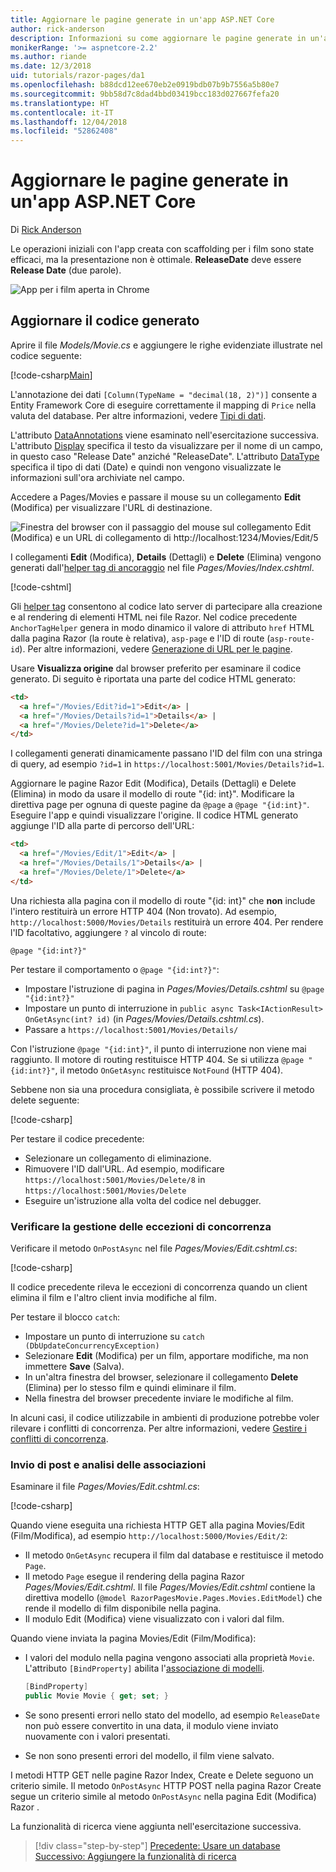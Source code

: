```yaml
---
title: Aggiornare le pagine generate in un'app ASP.NET Core
author: rick-anderson
description: Informazioni su come aggiornare le pagine generate in un'app ASP.NET Core.
monikerRange: '>= aspnetcore-2.2'
ms.author: riande
ms.date: 12/3/2018
uid: tutorials/razor-pages/da1
ms.openlocfilehash: b88dcd12ee670eb2e0919bdb07b9b7556a5b80e7
ms.sourcegitcommit: 9bb58d7c8dad4bbd03419bcc183d027667fefa20
ms.translationtype: HT
ms.contentlocale: it-IT
ms.lasthandoff: 12/04/2018
ms.locfileid: "52862408"
---
```

# <a name="update-the-generated-pages-in-an-aspnet-core-app"></a>Aggiornare le pagine generate in un'app ASP.NET Core

Di [Rick Anderson](https://twitter.com/RickAndMSFT)

Le operazioni iniziali con l'app creata con scaffolding per i film sono state efficaci, ma la presentazione non è ottimale. **ReleaseDate** deve essere **Release Date** (due parole).

![App per i film aperta in Chrome](sql/_static/m55.png)

## <a name="update-the-generated-code"></a>Aggiornare il codice generato

Aprire il file *Models/Movie.cs* e aggiungere le righe evidenziate illustrate nel codice seguente:

[!code-csharp[Main](~/tutorials/razor-pages/razor-pages-start/sample/RazorPagesMovie22/Models/MovieDateFixed.cs?name=snippet_1&highlight=12,17)]

L'annotazione dei dati `[Column(TypeName = "decimal(18, 2)")]` consente a Entity Framework Core di eseguire correttamente il mapping di `Price` nella valuta del database. Per altre informazioni, vedere [Tipi di dati](/ef/core/modeling/relational/data-types).

L'attributo [DataAnnotations](/aspnet/mvc/overview/older-versions/mvc-music-store/mvc-music-store-part-6) viene esaminato nell'esercitazione successiva. L'attributo [Display](/dotnet/api/microsoft.aspnetcore.mvc.modelbinding.metadata.displaymetadata) specifica il testo da visualizzare per il nome di un campo, in questo caso "Release Date" anziché "ReleaseDate". L'attributo [DataType](/dotnet/api/microsoft.aspnetcore.mvc.dataannotations.internal.datatypeattributeadapter) specifica il tipo di dati (Date) e quindi non vengono visualizzate le informazioni sull'ora archiviate nel campo.

Accedere a Pages/Movies e passare il mouse su un collegamento **Edit** (Modifica) per visualizzare l'URL di destinazione.

![Finestra del browser con il passaggio del mouse sul collegamento Edit (Modifica) e un URL di collegamento di http://localhost:1234/Movies/Edit/5](~/tutorials/razor-pages/da1/edit7.png)

I collegamenti **Edit** (Modifica), **Details** (Dettagli) e **Delete** (Elimina) vengono generati dall'[helper tag di ancoraggio](xref:mvc/views/tag-helpers/builtin-th/anchor-tag-helper) nel file *Pages/Movies/Index.cshtml*.

[!code-cshtml[](~/tutorials/razor-pages/razor-pages-start/snapshot_sample/RazorPagesMovie/Pages/Movies/Index.cshtml?highlight=16-18&range=32-)]

Gli [helper tag](xref:mvc/views/tag-helpers/intro) consentono al codice lato server di partecipare alla creazione e al rendering di elementi HTML nei file Razor. Nel codice precedente `AnchorTagHelper` genera in modo dinamico il valore di attributo `href` HTML dalla pagina Razor (la route è relativa), `asp-page` e l'ID di route (`asp-route-id`). Per altre informazioni, vedere [Generazione di URL per le pagine](xref:razor-pages/index#url-generation-for-pages).

Usare **Visualizza origine** dal browser preferito per esaminare il codice generato. Di seguito è riportata una parte del codice HTML generato:

```html
<td>
  <a href="/Movies/Edit?id=1">Edit</a> |
  <a href="/Movies/Details?id=1">Details</a> |
  <a href="/Movies/Delete?id=1">Delete</a>
</td>
```

I collegamenti generati dinamicamente passano l'ID del film con una stringa di query, ad esempio `?id=1` in `https://localhost:5001/Movies/Details?id=1`.

Aggiornare le pagine Razor Edit (Modifica), Details (Dettagli) e Delete (Elimina) in modo da usare il modello di route "{id: int}". Modificare la direttiva page per ognuna di queste pagine da `@page` a `@page "{id:int}"`. Eseguire l'app e quindi visualizzare l'origine. Il codice HTML generato aggiunge l'ID alla parte di percorso dell'URL:

```html
<td>
  <a href="/Movies/Edit/1">Edit</a> |
  <a href="/Movies/Details/1">Details</a> |
  <a href="/Movies/Delete/1">Delete</a>
</td>
```

Una richiesta alla pagina con il modello di route "{id: int}" che **non** include l'intero restituirà un errore HTTP 404 (Non trovato). Ad esempio, `http://localhost:5000/Movies/Details` restituirà un errore 404. Per rendere l'ID facoltativo, aggiungere `?` al vincolo di route:

 ```cshtml
@page "{id:int?}"
```

Per testare il comportamento o `@page "{id:int?}"`:

* Impostare l'istruzione di pagina in *Pages/Movies/Details.cshtml* su `@page "{id:int?}"`
* Impostare un punto di interruzione in `public async Task<IActionResult> OnGetAsync(int? id)` (in *Pages/Movies/Details.cshtml.cs*).
* Passare a `https://localhost:5001/Movies/Details/`

Con l'istruzione `@page "{id:int}"`, il punto di interruzione non viene mai raggiunto. Il motore di routing restituisce HTTP 404. Se si utilizza `@page "{id:int?}"`, il metodo `OnGetAsync` restituisce `NotFound` (HTTP 404).

Sebbene non sia una procedura consigliata, è possibile scrivere il metodo delete seguente:

[!code-csharp[](~/tutorials/razor-pages/razor-pages-start/sample/RazorPagesMovie22/Pages/Movies/Delete.cshtml.cs?name=snippet)]

Per testare il codice precedente:

* Selezionare un collegamento di eliminazione.
* Rimuovere l'ID dall'URL. Ad esempio, modificare `https://localhost:5001/Movies/Delete/8` in `https://localhost:5001/Movies/Delete`
* Eseguire un'istruzione alla volta del codice nel debugger.

### <a name="review-concurrency-exception-handling"></a>Verificare la gestione delle eccezioni di concorrenza

Verificare il metodo `OnPostAsync` nel file *Pages/Movies/Edit.cshtml.cs*:

[!code-csharp[](~/tutorials/razor-pages/razor-pages-start/sample/RazorPagesMovie22/Pages/Movies/Edit.cshtml.cs?name=snippet)]

Il codice precedente rileva le eccezioni di concorrenza quando un client elimina il film e l'altro client invia modifiche al film.

Per testare il blocco `catch`:

* Impostare un punto di interruzione su `catch (DbUpdateConcurrencyException)`
* Selezionare **Edit** (Modifica) per un film, apportare modifiche, ma non immettere **Save** (Salva).
* In un'altra finestra del browser, selezionare il collegamento **Delete** (Elimina) per lo stesso film e quindi eliminare il film.
* Nella finestra del browser precedente inviare le modifiche al film.

In alcuni casi, il codice utilizzabile in ambienti di produzione potrebbe voler rilevare i conflitti di concorrenza. Per altre informazioni, vedere [Gestire i conflitti di concorrenza](xref:data/ef-rp/concurrency).

### <a name="posting-and-binding-review"></a>Invio di post e analisi delle associazioni

Esaminare il file *Pages/Movies/Edit.cshtml.cs*:

[!code-csharp[](~/tutorials/razor-pages/razor-pages-start/snapshot_sample/RazorPagesMovie/Pages/Movies/Edit21.cshtml.cs?name=snippet2)]

Quando viene eseguita una richiesta HTTP GET alla pagina Movies/Edit (Film/Modifica), ad esempio `http://localhost:5000/Movies/Edit/2`:

* Il metodo `OnGetAsync` recupera il film dal database e restituisce il metodo `Page`. 
* Il metodo `Page` esegue il rendering della pagina Razor *Pages/Movies/Edit.cshtml*. Il file *Pages/Movies/Edit.cshtml* contiene la direttiva modello (`@model RazorPagesMovie.Pages.Movies.EditModel`) che rende il modello di film disponibile nella pagina.
* Il modulo Edit (Modifica) viene visualizzato con i valori dal film.

Quando viene inviata la pagina Movies/Edit (Film/Modifica):

* I valori del modulo nella pagina vengono associati alla proprietà `Movie`. L'attributo `[BindProperty]` abilita l'[associazione di modelli](xref:mvc/models/model-binding).

  ```csharp
  [BindProperty]
  public Movie Movie { get; set; }
  ```

* Se sono presenti errori nello stato del modello, ad esempio `ReleaseDate` non può essere convertito in una data, il modulo viene inviato nuovamente con i valori presentati.
* Se non sono presenti errori del modello, il film viene salvato.

I metodi HTTP GET nelle pagine Razor Index, Create e Delete seguono un criterio simile. Il metodo `OnPostAsync` HTTP POST nella pagina Razor Create segue un criterio simile al metodo `OnPostAsync` nella pagina Edit (Modifica) Razor .

La funzionalità di ricerca viene aggiunta nell'esercitazione successiva.

> [!div class="step-by-step"]
> [Precedente: Usare un database](xref:tutorials/razor-pages/sql)
> [Successivo: Aggiungere la funzionalità di ricerca](xref:tutorials/razor-pages/search)
